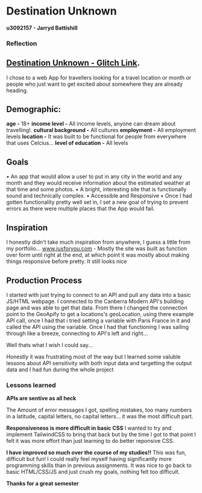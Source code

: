 # Destination Unknown
**u3092157 - Jarryd Battishill**

### Reflection

## [Destination Unknown - Glitch Link](https://destinationunknown.glitch.me).

I chose to a web App for travellers looking for a travel location or month or people who just want to get excited about somewhere they are already heading.

## Demographic:
**age -** 18+
**income level -** All income levels, anyone can dream about travelling!.
**cultural background -** All cultures
**employment -** All employment levels
**location -** It was built to be functional for people from everywhere that uses Celcius...
**level of education -** All levels

## Goals
• An app that would allow a user to put in any city in the world and any month and they would receive information about the estimated weather at that time and some photos.
• A bright, interesting site that is functionally sound and technically complex.
• Accessible and Responsive
• Once I had gotten functionality pretty well set in, I set a new goal of trying to prevent errors as there were multiple places that the App would fail.

## Inspiration
I honestly didn't take much inspiration from anywhere, I guess a little from my portfolio... www.juxforyou.com - 
Mostly the site was built as function over form until right at the end, at which point it was mostly about making things responsive before pretty.
It still looks nice

## Production Process
I started with just trying to connect to an API and pull any data into a basic JS/HTML webpage. I connected to the Canberra Modern API's building page and was able to get that data.
From there I changed the connection point to the GeoApify to get a locations's geoLocation, using there example API call, once I had that i tried setting a variable with Paris France in it and called the API using the variable. Once I had that functioning I was sailing through like a breeze, connecting to API's left and right...

Well thats what I wish I could say... 

Honestly it was frustrating most of the way but I learned some valuble lessons about API sensitivity with both input data and targetting the output data and I had fun during the whole project

### Lessons learned
**APIs are sentive as all heck** 

The Amount of error messages I got, spelling mistakes, too many numbers in a latitude, capital letters, no capital letters... it was the most difficult part.

**Responsiveness is more difficult in basic CSS** 
I wanted to try and implement TailwindCSS to bring that back but by the time I got to that point I felt it was more effort than just learning to do better reponsive CSS.

**I have improved so much over the course of my studies!!**
This was fun, difficult but fun! I could really feel myself having significantly more programming skills than in previous assignments. 
It was nice to go back to basic HTML/CSS/JS and just crush my goals, nothing felt too difficult.


**Thanks for a great semester**